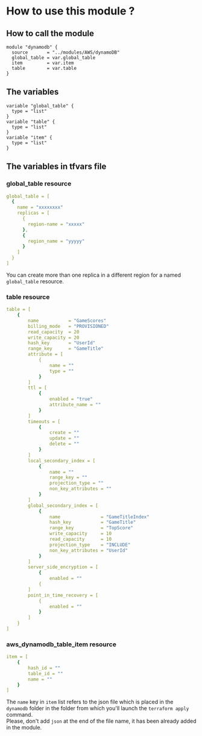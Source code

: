 # How to use this module ?

## How to call the module
```hcl-terraform
module "dynamodb" {
  source       = "../modules/AWS/dynamoDB"
  global_table = var.global_table
  item         = var.item
  table        = var.table
}
```

## The variables
```hcl-terraform
variable "global_table" {
  type = "list"
}
variable "table" {
  type = "list"
}
variable "item" {
  type = "list"
}
```

## The variables in tfvars file
### global_table resource
```yaml
global_table = [
  {
    name = "xxxxxxxx"
    replicas = [
      {
        region-name = "xxxxx"
      },
      {
        region_name = "yyyyy"
      }
    ]
  }
]
```

You can create more than one replica in a different region for a named `global_table` resource.

### table resource
```yaml
table = [
    {
        name           = "GameScores"
        billing_mode   = "PROVISIONED"
        read_capacity  = 20
        write_capacity = 20
        hash_key       = "UserId"
        range_key      = "GameTitle"
        attribute = [
            {
                name = ""
                type = ""
            }
        ]
        ttl = [
            {
                enabled = "true"
                attribute_name = ""
            }
        ]
        timeouts = [
            {
                create = ""
                update = ""
                delete = ""
            }
        ]
        local_secondary_index = [
            {
                name = ""
                range_key = ""
                projection_type = ""
                non_key_attributes = ""
            }
        ]
        global_secondary_index = [
            {
                name               = "GameTitleIndex"
                hash_key           = "GameTitle"
                range_key          = "TopScore"
                write_capacity     = 10
                read_capacity      = 10
                projection_type    = "INCLUDE"
                non_key_attributes = "UserId"
            }
        ]
        server_side_encryption = [
            {
                enabled = ""
            {
        ]
        point_in_time_recovery = [
            {
                enabled = ""
            }
        ]
    }
]
```

### aws_dynamodb_table_item resource
```yaml
item = [
    {
        hash_id = ""
        table_id = ""
        name = ""
    }
]
```

The `name` key in `item` list refers to the json file which is placed in the `dynamodb` folder in the folder from which you'll launch the `terraform apply` command.  
Please, don't add `json` at the end of the file name, it has been already added in the module.